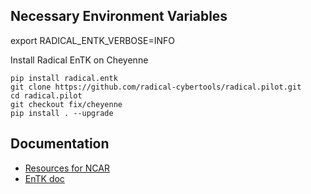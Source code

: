## Necessary Environment Variables

export RADICAL_ENTK_VERBOSE=INFO

Install Radical EnTK on Cheyenne

```
pip install radical.entk
git clone https://github.com/radical-cybertools/radical.pilot.git
cd radical.pilot
git checkout fix/cheyenne
pip install . --upgrade
```

## Documentation

- [Resources for NCAR](https://github.com/radical-cybertools/radical.pilot/blob/devel/src/radical/pilot/configs/resource_ncar.json)
- [EnTK doc](https://radicalentk.readthedocs.io/en/latest/)
